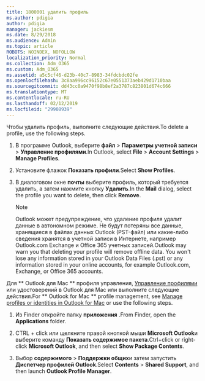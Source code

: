```yaml
---
title: 1800001 удалить профиль
ms.author: pdigia
author: pdigia
manager: jackiesm
ms.date: 8/29/2018
ms.audience: Admin
ms.topic: article
ROBOTS: NOINDEX, NOFOLLOW
localization_priority: Normal
ms.collection: Adm_O365
ms.custom: Adm_O365
ms.assetid: a5c5cf46-d23b-40c7-8983-34fdcbdc02fe
ms.openlocfilehash: 3c8aa996cc96152c67e0551373aeb429d1710baa
ms.sourcegitcommit: dd43cc0a9470f98b8ef2a3787c823801d674c666
ms.translationtype: MT
ms.contentlocale: ru-RU
ms.lasthandoff: 02/12/2019
ms.locfileid: "29908939"
---
```

<span data-ttu-id="5d60f-102">Чтобы удалить профиль, выполните следующие действия.</span><span class="sxs-lookup"><span data-stu-id="5d60f-102">To delete a profile, use the following steps.</span></span>
  
1. <span data-ttu-id="5d60f-103">В программе Outlook, выберите **файл** \> **Параметры учетной записи** \> **Управление профилями**.</span><span class="sxs-lookup"><span data-stu-id="5d60f-103">In Outlook, select **File** \> **Account Settings** \> **Manage Profiles**.</span></span>
    
2. <span data-ttu-id="5d60f-104">Установите флажок **Показать профили**.</span><span class="sxs-lookup"><span data-stu-id="5d60f-104">Select **Show Profiles**.</span></span>
    
3. <span data-ttu-id="5d60f-105">В диалоговом окне **почты** выберите профиль, который требуется удалить, а затем нажмите кнопку **Удалить**.</span><span class="sxs-lookup"><span data-stu-id="5d60f-105">In the **Mail** dialog, select the profile you want to delete, then click **Remove**.</span></span>
    
    > [!NOTE]
    > <span data-ttu-id="5d60f-p101">Outlook может предупреждение, что удаление профиля удалит данные в автономном режиме. Не будут потеряны все данные, хранящиеся в файлах данных Outlook (PST-файл) или какие-либо сведения хранятся в учетной записи в Интернете, например Outlook.com Exchange и Office 365 учетных записей.</span><span class="sxs-lookup"><span data-stu-id="5d60f-p101">Outlook may warn you that deleting your profile will remove offline data. You won't lose any information stored in your Outlook Data Files (.pst) or any information stored in your online accounts, for example Outlook.com, Exchange, or Office 365 accounts.</span></span> 
  
<span data-ttu-id="5d60f-108">Для \*\* Outlook для Mac \*\* профиля управления, [Управление профилями](https://support.office.com/article/fed2a955-74df-4a24-bef6-78a426958c4c.aspx) или удостоверений в Outlook для Mac или выполните следующие действия.</span><span class="sxs-lookup"><span data-stu-id="5d60f-108">For \*\* Outlook for Mac \*\* profile management, see [Manage profiles or identities in Outlook for Mac](https://support.office.com/article/fed2a955-74df-4a24-bef6-78a426958c4c.aspx) or use the following steps.</span></span> 
  
1. <span data-ttu-id="5d60f-109">Из Finder откройте папку **приложения** .</span><span class="sxs-lookup"><span data-stu-id="5d60f-109">From Finder, open the **Applications** folder.</span></span> 
    
2. <span data-ttu-id="5d60f-110">CTRL + click или щелкните правой кнопкой мыши **Microsoft Outlook**и выберите команду **Показать содержимое пакета**.</span><span class="sxs-lookup"><span data-stu-id="5d60f-110">Ctrl+click or right-click **Microsoft Outlook**, and then select **Show Package Contents**.</span></span>
    
3. <span data-ttu-id="5d60f-111">Выбор **содержимого** \> **Поддержки общих**и затем запустить **Диспетчер профилей Outlook**.</span><span class="sxs-lookup"><span data-stu-id="5d60f-111">Select **Contents** \> **Shared Support**, and then launch **Outlook Profile Manager**.</span></span>
    

